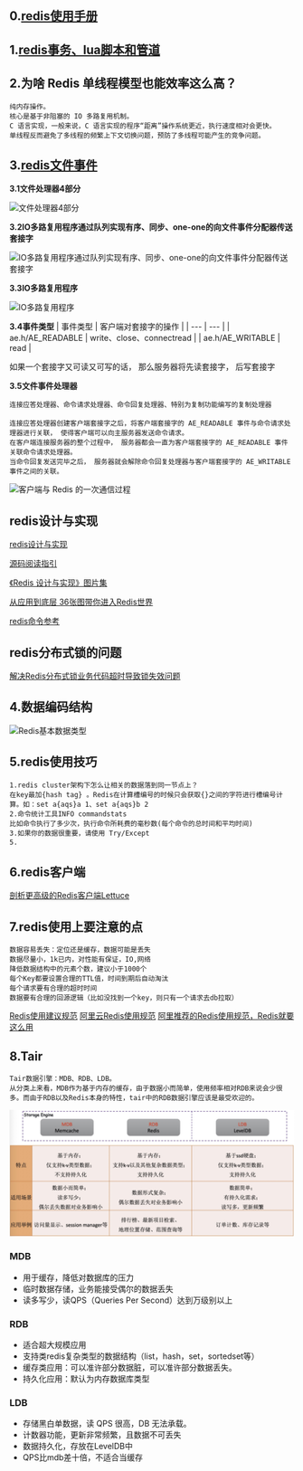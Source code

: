 ## 0.[redis使用手册](http://redisdoc.com/index.html)

## 1.[redis事务、lua脚本和管道](https://blog.csdn.net/fangjian1204/article/details/50585080)

## 2.为啥 Redis 单线程模型也能效率这么高？
```
纯内存操作。
核心是基于非阻塞的 IO 多路复用机制。
C 语言实现，一般来说，C 语言实现的程序“距离”操作系统更近，执行速度相对会更快。
单线程反而避免了多线程的频繁上下文切换问题，预防了多线程可能产生的竞争问题。
```
## 3.[redis文件事件](http://redisbook.com/preview/event/file_event.html)

**3.1文件处理器4部分**

![文件处理器4部分](http://redisbook.com/_images/graphviz-f0d024ca2782cbbe20e2cd1e52540d92f64b3a37.png)

**3.2IO多路复用程序通过队列实现有序、同步、one-one的向文件事件分配器传送套接字**

![IO多路复用程序通过队列实现有序、同步、one-one的向文件事件分配器传送套接字](http://redisbook.com/_images/graphviz-f4835e5b07c5a6ab04e09dc8d887d62a1854ac94.png)

**3.3IO多路复用程序**

![IO多路复用程序](http://redisbook.com/_images/graphviz-840bfb6ea3cc590829fecd9b9062002d59dbf673.png)

**3.4事件类型**
| 事件类型 | 客户端对套接字的操作 |
| --- | --- |
| ae.h/AE_READABLE | write、close、connectread |
| ae.h/AE_WRITABLE | read |

如果一个套接字又可读又可写的话， 那么服务器将先读套接字， 后写套接字

**3.5文件事件处理器**
```
连接应答处理器、命令请求处理器、命令回复处理器、特别为复制功能编写的复制处理器

连接应答处理器创建客户端套接字之后，将客户端套接字的 AE_READABLE 事件与命令请求处理器进行关联， 使得客户端可以向主服务器发送命令请求。
在客户端连接服务器的整个过程中， 服务器都会一直为客户端套接字的 AE_READABLE 事件关联命令请求处理器。
当命令回复发送完毕之后， 服务器就会解除命令回复处理器与客户端套接字的 AE_WRITABLE 事件之间的关联。
```
![客户端与 Redis 的一次通信过程](https://doocs.gitee.io/advanced-java/docs/high-concurrency/images/redis-single-thread-model.png)

## redis设计与实现
[redis设计与实现](http://redisbook.com/)

[源码阅读指引](https://github.com/huangz1990/redis-3.0-annotated)

[《Redis 设计与实现》图片集](http://1e-gallery.redisbook.com/)

[从应用到底层 36张图带你进入Redis世界](https://juejin.cn/post/6906680666214105102?utm_source=gold_browser_extension)

[redis命令参考](http://redisdoc.com/index.html)

## redis分布式锁的问题
[解决Redis分布式锁业务代码超时导致锁失效问题](https://copyfuture.com/blogs-details/20200319225649988yl21w5wqv89z2fj)

## 4.数据编码结构
![Redis基本数据类型](https://p3-juejin.byteimg.com/tos-cn-i-k3u1fbpfcp/3e11f892646f4f58ab9b6f5d558863cf~tplv-k3u1fbpfcp-watermark.image)

## 5.redis使用技巧
```
1.redis cluster架构下怎么让相关的数据落到同一节点上？
在key最加{hash tag} 。Redis在计算槽编号的时候只会获取{}之间的字符进行槽编号计算。如：set a{aqs}a 1、set a{aqs}b 2
2.命令统计工具INFO commandstats
比如命令执行了多少次，执行命令所耗费的毫秒数(每个命令的总时间和平均时间)
3.如果你的数据很重要，请使用 Try/Except
5.
```
## 6.redis客户端
[剖析更高级的Redis客户端Lettuce](https://mp.weixin.qq.com/s?__biz=MzI3MTEwODc5Ng==&mid=2650860743&idx=1&sn=91742ee5f6d4b4173613d12196de9d84&chksm=f1329314c6451a025a6327b7a9f868a8cdba08af6258ebbde2ef0b0cf732103621a921be0c39&scene=21#wechat_redirect)

## 7.redis使用上要注意的点

```
数据容易丢失：定位还是缓存，数据可能是丢失
数据尽量小，1k已内，对性能有保证，IO,网络
降低数据结构中的元素个数，建议小于1000个
每个Key都要设置合理的TTL值，时间到期后自动淘汰
每个请求要有合理的超时时间
数据要有合理的回源逻辑（比如没找到一个key，则只有一个请求去db拉取）

```
[Redis使用建议规范](https://www.jianshu.com/p/5abbee8e4564?from=groupmessage)
[阿里云Redis使用规范](https://www.cnblogs.com/Luke-Me/p/8946134.html)
[阿里推荐的Redis使用规范，Redis就要这么用](https://my.oschina.net/u/3077716/blog/4401828)

## 8.Tair
```
Tair数据引擎：MDB、RDB、LDB。
从分类上来看，MDB作为基于内存的缓存，由于数据小而简单，使用频率相对RDB来说会少很多。而由于RDB以及Redis本身的特性，tair中的RDB数据引擎应该是最受欢迎的。
```
![三种引擎比较](./20210430112231.jpg)

### MDB
- 用于缓存，降低对数据库的压力
- 临时数据存储，业务能接受偶尔的数据丢失
- 读多写少，读QPS（Queries Per Second）达到万级别以上
### RDB
- 适合超大规模应用
- 支持类redis复杂类型的数据结构（list，hash，set，sortedset等）
- 缓存类应用：可以准许部分数据脏，可以准许部分数据丢失。
- 持久化应用：默认为内存数据库类型
### LDB
- 存储黑白单数据，读 QPS 很高，DB 无法承载。
- 计数器功能，更新非常频繁，且数据不可丢失
- 数据持久化，存放在LevelDB中
- QPS比mdb差十倍，不适合当缓存


